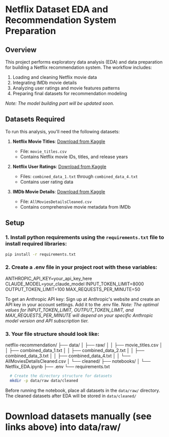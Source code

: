 # Netflix Dataset EDA and Recommendation System Preparation

## Overview
This project performs exploratory data analysis (EDA) and data preparation for building a Netflix recommendation system. The workflow includes:
1. Loading and cleaning Netflix movie data
2. Integrating IMDb movie details
3. Analyzing user ratings and movie features patterns
4. Preparing final datasets for recommendation modeling

*Note: The model building part will be updated soon.*

## Datasets Required
To run this analysis, you'll need the following datasets:

1. **Netflix Movie Titles**: [Download from Kaggle](https://www.kaggle.com/datasets/netflix-inc/netflix-prize-data)
   - File: `movie_titles.csv`
   - Contains Netflix movie IDs, titles, and release years

2. **Netflix User Ratings**: [Download from Kaggle](https://www.kaggle.com/datasets/netflix-inc/netflix-prize-data)
   - Files: `combined_data_1.txt` through `combined_data_4.txt`
   - Contains user rating data

3. **IMDb Movie Details**: [Download from Kaggle](https://www.kaggle.com/datasets/stephanerappeneau/350-000-movies-from-themoviedborg)
   - File: `AllMoviesDetailsCleaned.csv`
   - Contains comprehensive movie metadata from IMDb

## Setup

### 1. Install python requirements using the `requirements.txt` file to install required libraries:

```bash
pip install -r requirements.txt
```

### 2. Create a .env file in your project root with these variables: 

ANTHROPIC_API_KEY=your_api_key_here
CLAUDE_MODEL=your_claude_model
INPUT_TOKEN_LIMIT=8000 
OUTPUT_TOKEN_LIMIT=100
MAX_REQUESTS_PER_MINUTE=50

To get an Anthropic API key:
Sign up at Anthropic's website and create an API key in your account settings.
Add it to the .env file.
*Note: The optimal values for INPUT_TOKEN_LIMIT, OUTPUT_TOKEN_LIMIT, and MAX_REQUESTS_PER_MINUTE will depend on your specific Anthropic model version and API subscription tier.*

### 3. Your file structure should look like:
netflix-recommendation/
├── data/
│ ├── raw/
│ │ ├── movie_titles.csv
│ │ ├── combined_data_1.txt
│ │ ├── combined_data_2.txt
│ │ ├── combined_data_3.txt
│ │ ├── combined_data_4.txt
│ │ └── AllMoviesDetailsCleaned.csv
│ └── cleaned/
├── notebooks/
│ └── Netflix_EDA.ipynb
├── .env
└── requirements.txt

 ```bash
   # Create the directory structure for datasets
   mkdir -p data/raw data/cleaned
```
Before running the notebook, place all datasets in the `data/raw/` directory. The cleaned datasets after EDA will be stored in `data/cleaned/`
   
   # Download datasets manually (see links above) into data/raw/

